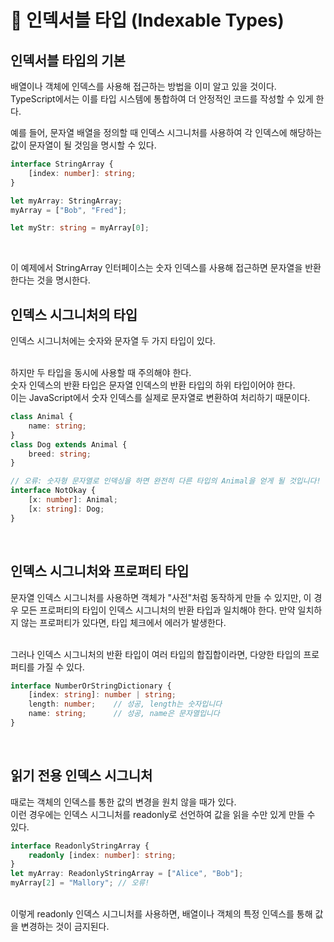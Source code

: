 # 🐽 인덱서블 타입 (Indexable Types)

## 인덱서블 타입의 기본

배열이나 객체에 인덱스를 사용해 접근하는 방법을 이미 알고 있을 것이다.<br/>
TypeScript에서는 이를 타입 시스템에 통합하여 더 안정적인 코드를 작성할 수 있게 한다.<br/>

예를 들어, 문자열 배열을 정의할 때 인덱스 시그니처를 사용하여 각 인덱스에 해당하는 값이 문자열이 될 것임을 명시할 수 있다.

```TypeScript
interface StringArray {
    [index: number]: string;
}

let myArray: StringArray;
myArray = ["Bob", "Fred"];

let myStr: string = myArray[0];
```

<br/>

이 예제에서 StringArray 인터페이스는 숫자 인덱스를 사용해 접근하면 문자열을 반환한다는 것을 명시한다.
<br/>

## 인덱스 시그니처의 타입

인덱스 시그니처에는 숫자와 문자열 두 가지 타입이 있다.<br/><br/>

하지만 두 타입을 동시에 사용할 때 주의해야 한다.<br/>
숫자 인덱스의 반환 타입은 문자열 인덱스의 반환 타입의 하위 타입이어야 한다.<br/>
이는 JavaScript에서 숫자 인덱스를 실제로 문자열로 변환하여 처리하기 때문이다.

```TypeScript
class Animal {
    name: string;
}
class Dog extends Animal {
    breed: string;
}

// 오류: 숫자형 문자열로 인덱싱을 하면 완전히 다른 타입의 Animal을 얻게 될 것입니다!
interface NotOkay {
    [x: number]: Animal;
    [x: string]: Dog;
}
```

<br/>

## 인덱스 시그니처와 프로퍼티 타입

문자열 인덱스 시그니처를 사용하면 객체가 "사전"처럼 동작하게 만들 수 있지만, 이 경우 모든 프로퍼티의 타입이 인덱스 시그니처의 반환 타입과 일치해야 한다. 만약 일치하지 않는 프로퍼티가 있다면, 타입 체크에서 에러가 발생한다.<br/><br/>

그러나 인덱스 시그니처의 반환 타입이 여러 타입의 합집합이라면, 다양한 타입의 프로퍼티를 가질 수 있다.

```TypeScript
interface NumberOrStringDictionary {
    [index: string]: number | string;
    length: number;    // 성공, length는 숫자입니다
    name: string;      // 성공, name은 문자열입니다
}
```

<br/>

## 읽기 전용 인덱스 시그니처

때로는 객체의 인덱스를 통한 값의 변경을 원치 않을 때가 있다.<br/>
이런 경우에는 인덱스 시그니처를 readonly로 선언하여 값을 읽을 수만 있게 만들 수 있다.<br/>

```TypeScript
interface ReadonlyStringArray {
    readonly [index: number]: string;
}
let myArray: ReadonlyStringArray = ["Alice", "Bob"];
myArray[2] = "Mallory"; // 오류!
```

<br/>
이렇게 readonly 인덱스 시그니처를 사용하면, 배열이나 객체의 특정 인덱스를 통해 값을 변경하는 것이 금지된다.
